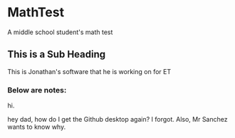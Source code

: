 # MathTest
A middle school student's math test

## This is a Sub Heading
This is Jonathan's software that he is working on for ET

### Below are notes:
hi.

hey dad, how do I get the Github desktop again? I forgot.
Also, Mr Sanchez wants to know why.
